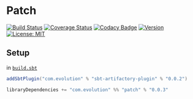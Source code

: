 # Patch
[![Build Status](https://github.com/evolution-gaming/patch/workflows/CI/badge.svg)](https://github.com/evolution-gaming/patch/actions?query=workflow%3ACI)
[![Coverage Status](https://coveralls.io/repos/github/evolution-gaming/patch/badge.svg?branch=master)](https://coveralls.io/github/evolution-gaming/patch?branch=master)
[![Codacy Badge](https://app.codacy.com/project/badge/Grade/f9d2e05d108c4c259680b4b5f7753001)](https://www.codacy.com/gh/evolution-gaming/patch/dashboard?utm_source=github.com&amp;utm_medium=referral&amp;utm_content=evolution-gaming/patch&amp;utm_campaign=Badge_Grade)
[![Version](https://img.shields.io/badge/version-click-blue)](https://evolution.jfrog.io/artifactory/api/search/latestVersion?g=com.evolution&a=patch_2.13&repos=public)
[![License: MIT](https://img.shields.io/badge/license-MIT-yellowgreen.svg)](https://opensource.org/licenses/MIT)

## Setup

in [`build.sbt`](https://www.scala-sbt.org/1.x/docs/Basic-Def.html#What+is+a+build+definition%3F)
```scala
addSbtPlugin("com.evolution" % "sbt-artifactory-plugin" % "0.0.2")

libraryDependencies += "com.evolution" %% "patch" % "0.0.3"
```